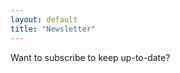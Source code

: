 ```yaml
---
layout: default
title: "Newsletter"
---
```


Want to subscribe to keep up-to-date?

<script src='https://assets.scattergun.email/email_subscription_form.js'></script>

<scattergun-subscription-form publishable-key='WHaYuX6YZ6NPJoDf'>
  <template>
    <!-- The email field is compulsory -->
    <input type='email' name='mailing_lists_subscriber[email]'/>
    <!-- The name field is optional -->
    <input type='text' name='mailing_lists_subscriber[given_name]'/>
    <input type='submit' value='Subscribe!'/>
  </template>
</scattergun-subscription-form>